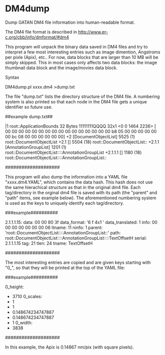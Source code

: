 # DM4dump
Dump GATAN DM4 file information into human-readable format.

The DM4 file format is described in http://www.er-c.org/cbb/info/dmformat/#dm4 

This program will unpack the binary data saved in DM4 files and try to interpret a few most interesting entries such as image dimention, Angstroms per pixle (Apix), etc..
For now, data blocks that are larger than 10 MB will be simply skipped. This in most cases only affects two data blocks: the image thumbnail data block and the image/movies data block.


Syntax

DM4dump.pl xxxx.dm4 >dump.txt

The file "dump.txt" lists the directory structure of the DM4 file. A numbering system is also printed so that each node in the DM4 file gets a unique identifier so future use.

##example dump.txt##

 |1 <ApplicationBounds> root::ApplicationBounds 32 Bytes   11111111QQQQ 32x1 <0 0 1464 2236> [ 00 00 00 00 00 00 00 00 00 00 00 00 00 00 00 00 b8 05 00 00 00 00 00 00 bc 08 00 00 00 00 00 00]
 +2 [DocumentObjectList] 5525 (1) root::DocumentObjectList
  +2.1 [] 5504 (18) root::DocumentObjectList::
   +2.1.1 [AnnotationGroupList] 1201 (1) root::DocumentObjectList::::AnnotationGroupList
    +2.1.1.1 [] 1180 (18) root::DocumentObjectList::::AnnotationGroupList::
 
####################



This program will also dump the information into a YAML file "xxxx.dm4.YAML", which contains the data hash. This hash does not use the same hierachical structure as that in the original dm4 file. Each tag/directory in the orginal dm4 file is saved with its path (the "parent" and "path" items, see example below). The aforementioned numbering system is used as the keys to uniquely identify each tag/directory.

###example##########

2.1.1.1.15:
  data: 00 00 80 3f
  data_format: '6 f 4x1 '
  data_translated: 1
  info: 00 00 00 00 00 00 00 06
  ltname: 11
  ninfo: 1
  parent: 'root::DocumentObjectList::::AnnotationGroupList::'
  path: root::DocumentObjectList::::AnnotationGroupList::::TextOffsetH
  serial: 2.1.1.1.15
  tag: 21
  tlen: 24
  tname: TextOffsetH

####################



The most interesting entries are copied and are given keys starting with "0_", so that they will be printed at the top of the YAML file:

###example##########

0_height:
  - 3710
0_scales:
  - 1
  - 1
  - 0.148674234747887
  - 0.148674234747887
  - 1
0_width:
  - 3838


####################

In this example, the Apix is 0.14867 nm/pix (with square pixels).

